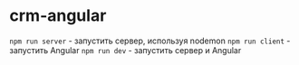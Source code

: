 # crm-angular
`npm run server` - запустить сервер, используя nodemon
`npm run client` - запустить Angular
`npm run dev` - запустить сервер и Angular
